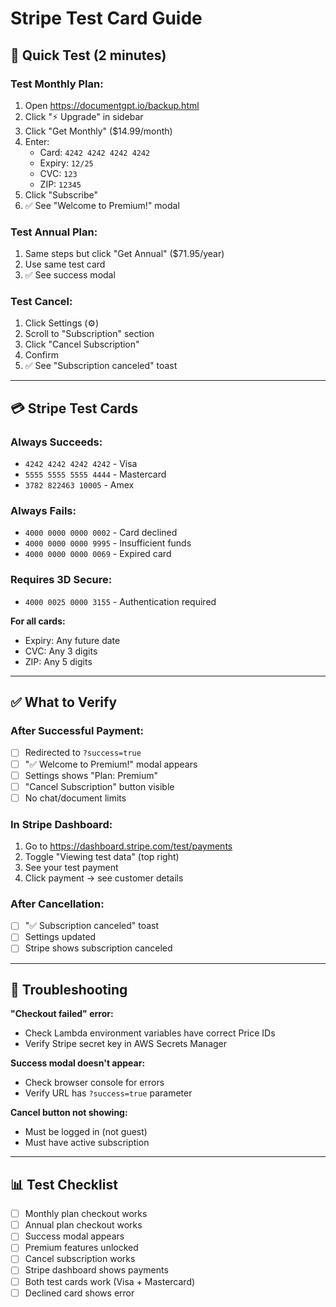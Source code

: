 # Stripe Test Card Guide

## 🚀 Quick Test (2 minutes)

### Test Monthly Plan:
1. Open https://documentgpt.io/backup.html
2. Click "⚡ Upgrade" in sidebar
3. Click "Get Monthly" ($14.99/month)
4. Enter:
   - Card: `4242 4242 4242 4242`
   - Expiry: `12/25`
   - CVC: `123`
   - ZIP: `12345`
5. Click "Subscribe"
6. ✅ See "Welcome to Premium!" modal

### Test Annual Plan:
1. Same steps but click "Get Annual" ($71.95/year)
2. Use same test card
3. ✅ See success modal

### Test Cancel:
1. Click Settings (⚙️)
2. Scroll to "Subscription" section
3. Click "Cancel Subscription"
4. Confirm
5. ✅ See "Subscription canceled" toast

---

## 💳 Stripe Test Cards

### Always Succeeds:
- `4242 4242 4242 4242` - Visa
- `5555 5555 5555 4444` - Mastercard
- `3782 822463 10005` - Amex

### Always Fails:
- `4000 0000 0000 0002` - Card declined
- `4000 0000 0000 9995` - Insufficient funds
- `4000 0000 0000 0069` - Expired card

### Requires 3D Secure:
- `4000 0025 0000 3155` - Authentication required

**For all cards:**
- Expiry: Any future date
- CVC: Any 3 digits
- ZIP: Any 5 digits

---

## ✅ What to Verify

### After Successful Payment:
- [ ] Redirected to `?success=true`
- [ ] "✅ Welcome to Premium!" modal appears
- [ ] Settings shows "Plan: Premium"
- [ ] "Cancel Subscription" button visible
- [ ] No chat/document limits

### In Stripe Dashboard:
1. Go to https://dashboard.stripe.com/test/payments
2. Toggle "Viewing test data" (top right)
3. See your test payment
4. Click payment → see customer details

### After Cancellation:
- [ ] "✅ Subscription canceled" toast
- [ ] Settings updated
- [ ] Stripe shows subscription canceled

---

## 🐛 Troubleshooting

**"Checkout failed" error:**
- Check Lambda environment variables have correct Price IDs
- Verify Stripe secret key in AWS Secrets Manager

**Success modal doesn't appear:**
- Check browser console for errors
- Verify URL has `?success=true` parameter

**Cancel button not showing:**
- Must be logged in (not guest)
- Must have active subscription

---

## 📊 Test Checklist

- [ ] Monthly plan checkout works
- [ ] Annual plan checkout works
- [ ] Success modal appears
- [ ] Premium features unlocked
- [ ] Cancel subscription works
- [ ] Stripe dashboard shows payments
- [ ] Both test cards work (Visa + Mastercard)
- [ ] Declined card shows error

